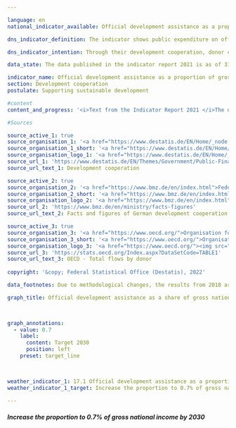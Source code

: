 ```yaml
---

language: en    
national_indicator_available: Official development assistance as a proportion of gross national income    

dns_indicator_definition: The indicator shows public expenditure on official development assistance (ODA) as a percentage of gross national income (GNI). Since 2018, it has been calculated using the grant-equivalent method.    

dns_indicator_intention: Through their development cooperation, donor countries play a role in reducing global poverty, preventing humanitarian need, safeguarding peace, achieving democracy, making globalisation fair and protecting the environment. To live up to that responsibility, the German Government has committed itself to the target, originally set by the UN General Assembly in 1970, of raising its ODA expenditure to 0.7% of its GNI. For the indicator maintained in the German Sustainable Development Strategy, the aim is to reach that target by the year 2030.    

data_state: The data published in the indicator report 2021 is as of 31.12.2020. The data shown on the DNS-Online-Platform is updated regularly, so that more current data may be available online than published in the indicator report 2021.    

indicator_name: Official development assistance as a proportion of gross national income    
section: Development cooperation    
postulate: Supporting sustainable development    

#content     
content_and_progress: '<i>Text from the Indicator Report 2021 </i>The data on which the indicator is based are the statistics on German official development assistance which are compiled by the Federal Statistical Office on behalf of the Federal Ministry for Economic Cooperation and Development. Whether a flow is counted as ODA is determined by guidelines issued by the OECD Development Assistance Committee (DAC). ODA comprises public funds spent in order to advance the economic and social development of developing countries. It primarily includes expenditure for financial and technical cooperation with developing countries, humanitarian aid and development-cooperation contributions to multilateral institutions such as the United Nations, the European Union, the World Bank or regional development banks. Under certain conditions, spending on peace missions, debt relief and certain items of development expenditure in the donor country – such as tuition costs for students from developing countries, domestic spending on refugees and funding for development-related research – can also be counted as ODA.<br>The DAC also defines the list of developing countries eligible for ODA. This includes the least developed countries (LDCs) as well as other countries with low and medium per capita GNI. As a rule, the list is updated every three years. Changes in the indicator may therefore be the result of one or more countries being added to or removed from the list.<br>In 2018, there was a change in the way ODA loans are evaluated, in that the previous net-flows principle was replaced by the grant-equivalent method. In this method, only the grant element of an ODA loan, once calculated, is counted as ODA. The intention behind the new methodology is to make ODA grants and ODA loans comparable.<br>As calculated using the new method, Germany’s ODA came to EUR 21.6 billion in 2019, slightly higher than the EUR 21.2 billion recorded for 2018. In both years, ODA accounted for 0.61% of Germany’s GNI. For comparison, net ODA spending (using the evaluation method that was standard until 2017) came to around EUR 21.5 billion in 2019. This represented a 1% drop from the previous year’s figure of EUR 21.8 billion.<br>On the international scale, in 2019 Germany was once again the second-largest contributor in absolute terms, after the United States and ahead of the UK (provisional figures). Germany’s ODA: GNI ration of 0.61% was higher than the average for EU members of the DAC, which was 0.48% according to the provisional figures. Germany had the sixth-highest ODA: GNI ratio among the 29 members of the DAC. According to the provisional figures for 2019, the international target of 0.7% was met by five DAC countries: Luxembourg, Norway, Sweden, Denmark and the UK.<br>In addition to official development cooperation, private funds are also provided by such organisations as churches, foundations and associations.<br>These chiefly take the form of contributions and donations. This private development cooperation, which does not affect the ODA figures, amounted to EUR 1.36 billion in 2019, the equivalent of a 0.04% share of GNI. Private direct investment in developing countries came to EUR 10.2 billion in 2019, according to the preliminary data.'    

#Sources    

source_active_1: true
source_organisation_1: '<a href="https://www.destatis.de/EN/Home/_node.html">Federal Statistical Office</a>'
source_organisation_1_short: '<a href="https://www.destatis.de/EN/Home/_node.html">Federal Statistical Office</a>'
source_organisation_logo_1: '<a href="https://www.destatis.de/EN/Home/_node.html"><img src="ttps://g205sdgs.github.io/sdg-indicators/public/logosEn/destatis.png" alt="Federal Statistical Office" title=" Click here to visit the homepage of the organizationFederal Statistical Office" style="height:60px; width:148px; border: transparent"/></a>'
source_url_1: 'https://www.destatis.de/EN/Themes/Government/Public-Finance/Development-Cooperation/_node.html'
source_url_text_1: Development cooperation

source_active_2: true
source_organisation_2: '<a href="https://www.bmz.de/en/index.html">Federal Ministry for Economic Cooperation and Development</a>'
source_organisation_2_short: '<a href="https://www.bmz.de/en/index.html">Federal Ministry for Economic Cooperation and Development</a>'
source_organisation_logo_2: '<a href="https://www.bmz.de/en/index.html"><img src="ttps://g205sdgs.github.io/sdg-indicators/public/logosEn/bmz.png" alt="Federal Ministry for Economic Cooperation and Development" title=" Click here to visit the homepage of the organizationFederal Ministry for Economic Cooperation and Development" style="height:60px; width:148px; border: transparent"/></a>'
source_url_2: 'https://www.bmz.de/en/ministry/facts-figures'
source_url_text_2: Facts and figures of German development cooperation

source_active_3: true
source_organisation_3: '<a href="https://www.oecd.org/">Organisation for Economic Co-operation and Development</a>'
source_organisation_3_short: '<a href="https://www.oecd.org/">Organisation for Economic Co-operation and Development</a>'
source_organisation_logo_3: '<a href="https://www.oecd.org/"><img src="ttps://g205sdgs.github.io/sdg-indicators/public/logosEn/oecd.png" alt="Organisation for Economic Co-operation and Development" title=" Click here to visit the homepage of the organizationOrganisation for Economic Co-operation and Development" style="height:60px; width:148px; border: transparent"/></a>'
source_url_3: 'https://stats.oecd.org/Index.aspx?DataSetCode=TABLE1'
source_url_text_3: OECD - Total flows by donor
    
copyright: '&copy; Federal Statistical Office (Destatis), 2022'    

data_footnotes: Due to methodological changes, the results from 2018 are only comparable with previous years to a limited extent.<br>• 2021 provisional data.    

graph_title: Official development assistance as a share of gross national income    

    

graph_annotations:
  - value: 0.7
    label:
      content: Target 2030
      position: left
    preset: target_line    

    

weather_indicator_1: 17.1 Official development assistance as a proportion of gross national income
weather_indicator_1_target: Increase the proportion to 0.7% of gross national income by 2030
    
---
```



<div>
  <div class="my-header">
    <h5>Increase the proportion to 0.7% of gross national income by 2030
    </h5>
  </div>
  <div class="my-header-note">
  </div>
</div>